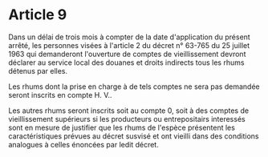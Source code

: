# Article 9

Dans un délai de trois mois à compter de la date d'application du présent arrêté, les personnes visées à l'article 2 du décret n° 63-765 du 25 juillet 1963 qui demanderont l'ouverture de comptes de vieillissement devront déclarer au service local des douanes et droits indirects tous les rhums détenus par elles.

Les rhums dont la prise en charge à de tels comptes ne sera pas demandée seront inscrits en compte H. V..

Les autres rhums seront inscrits soit au compte 0, soit à des comptes de vieillissement supérieurs si les producteurs ou entrepositairs interessés sont en mesure de justifier que les rhums de l'espèce présentent les caractéristiques prévues au décret susvisé et ont vieilli dans des conditions analogues à celles énoncées par ledit décret.
